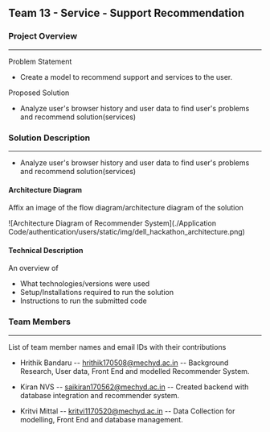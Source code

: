 ## Team 13 - Service - Support Recommendation


### Project Overview
----------------------------------

Problem Statement
* Create a model to recommend support and services to the user.

Proposed Solution
* Analyze user's browser history and user data to find user's problems and recommend solution(services)


### Solution Description
----------------------------------

* Analyze user's browser history and user data to find user's problems and recommend solution(services)


#### Architecture Diagram

Affix an image of the flow diagram/architecture diagram of the solution

![Architecture Diagram of Recommender System](./Application Code/authentication/users/static/img/dell_hackathon_architecture.png)

#### Technical Description

An overview of 
* What technologies/versions were used
* Setup/Installations required to run the solution
* Instructions to run the submitted code

### Team Members
----------------------------------

List of team member names and email IDs with their contributions

* Hrithik Bandaru --  hrithik170508@mechyd.ac.in  -- Background Research, User data, Front End and modelled Recommender System.

* Kiran NVS --  saikiran170562@mechyd.ac.in -- Created backend with database integration and recommender system.

* Kritvi Mittal --  kritvi1170520@mechyd.ac.in  -- Data Collection for modelling, Front End and database management.
